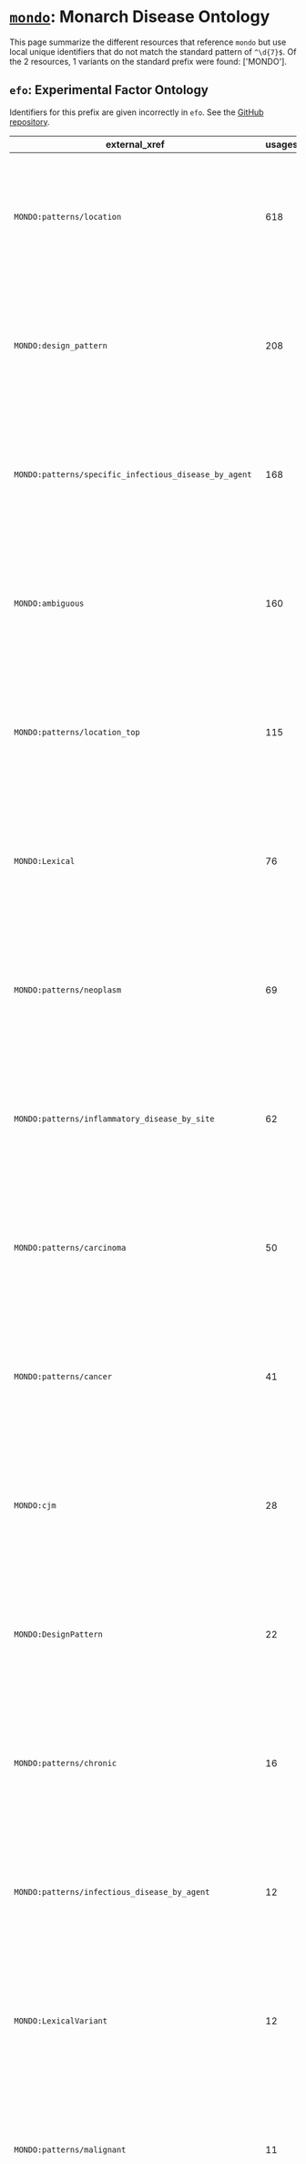 # [`mondo`](https://bioregistry.io/mondo): Monarch Disease Ontology

This page summarize the different resources that reference `mondo`
but use local unique identifiers that do not match the standard pattern of
`^\d{7}$`. Of the 2 resources,
1 variants on the standard prefix were found: ['MONDO'].

## `efo`: Experimental Factor Ontology

Identifiers for this prefix are given incorrectly in `efo`. See the [GitHub repository](https://github.com/EBISPOT/efo/).

| external_xref                                          |   usages_count | usages                                                                                                                                                                                                                                                                                                                                                                                                    |
|--------------------------------------------------------|----------------|-----------------------------------------------------------------------------------------------------------------------------------------------------------------------------------------------------------------------------------------------------------------------------------------------------------------------------------------------------------------------------------------------------------|
| `MONDO:patterns/location`                              |            618 | [http://www.ebi.ac.uk/efo/EFO_0000178](http://www.ebi.ac.uk/efo/EFO_0000178), [http://www.ebi.ac.uk/efo/EFO_0000181](http://www.ebi.ac.uk/efo/EFO_0000181), [http://www.ebi.ac.uk/efo/EFO_0000182](http://www.ebi.ac.uk/efo/EFO_0000182), [http://www.ebi.ac.uk/efo/EFO_0000191](http://www.ebi.ac.uk/efo/EFO_0000191), [http://www.ebi.ac.uk/efo/EFO_0000199](http://www.ebi.ac.uk/efo/EFO_0000199), ... |
| `MONDO:design_pattern`                                 |            208 | [http://www.ebi.ac.uk/efo/EFO_0000191](http://www.ebi.ac.uk/efo/EFO_0000191), [http://www.ebi.ac.uk/efo/EFO_0000319](http://www.ebi.ac.uk/efo/EFO_0000319), [http://www.ebi.ac.uk/efo/EFO_0000330](http://www.ebi.ac.uk/efo/EFO_0000330), [http://www.ebi.ac.uk/efo/EFO_0000405](http://www.ebi.ac.uk/efo/EFO_0000405), [http://www.ebi.ac.uk/efo/EFO_0000405](http://www.ebi.ac.uk/efo/EFO_0000405), ... |
| `MONDO:patterns/specific_infectious_disease_by_agent`  |            168 | [http://www.ebi.ac.uk/efo/EFO_0000650](http://www.ebi.ac.uk/efo/EFO_0000650), [http://www.ebi.ac.uk/efo/EFO_0000694](http://www.ebi.ac.uk/efo/EFO_0000694), [http://www.ebi.ac.uk/efo/EFO_0000763](http://www.ebi.ac.uk/efo/EFO_0000763), [http://www.ebi.ac.uk/efo/EFO_0000764](http://www.ebi.ac.uk/efo/EFO_0000764), [http://www.ebi.ac.uk/efo/EFO_0000769](http://www.ebi.ac.uk/efo/EFO_0000769), ... |
| `MONDO:ambiguous`                                      |            160 | [http://www.ebi.ac.uk/efo/EFO_0000217](http://www.ebi.ac.uk/efo/EFO_0000217), [http://www.ebi.ac.uk/efo/EFO_0000220](http://www.ebi.ac.uk/efo/EFO_0000220), [http://www.ebi.ac.uk/efo/EFO_0000248](http://www.ebi.ac.uk/efo/EFO_0000248), [http://www.ebi.ac.uk/efo/EFO_0000275](http://www.ebi.ac.uk/efo/EFO_0000275), [http://www.ebi.ac.uk/efo/EFO_0000284](http://www.ebi.ac.uk/efo/EFO_0000284), ... |
| `MONDO:patterns/location_top`                          |            115 | [http://www.ebi.ac.uk/efo/EFO_0000319](http://www.ebi.ac.uk/efo/EFO_0000319), [http://www.ebi.ac.uk/efo/EFO_0000405](http://www.ebi.ac.uk/efo/EFO_0000405), [http://www.ebi.ac.uk/efo/EFO_0000512](http://www.ebi.ac.uk/efo/EFO_0000512), [http://www.ebi.ac.uk/efo/EFO_0000524](http://www.ebi.ac.uk/efo/EFO_0000524), [http://www.ebi.ac.uk/efo/EFO_0000540](http://www.ebi.ac.uk/efo/EFO_0000540), ... |
| `MONDO:Lexical`                                        |             76 | [http://www.ebi.ac.uk/efo/EFO_0000095](http://www.ebi.ac.uk/efo/EFO_0000095), [http://www.ebi.ac.uk/efo/EFO_0000174](http://www.ebi.ac.uk/efo/EFO_0000174), [http://www.ebi.ac.uk/efo/EFO_0000181](http://www.ebi.ac.uk/efo/EFO_0000181), [http://www.ebi.ac.uk/efo/EFO_0000198](http://www.ebi.ac.uk/efo/EFO_0000198), [http://www.ebi.ac.uk/efo/EFO_0000222](http://www.ebi.ac.uk/efo/EFO_0000222), ... |
| `MONDO:patterns/neoplasm`                              |             69 | [http://www.ebi.ac.uk/efo/EFO_0000294](http://www.ebi.ac.uk/efo/EFO_0000294), [http://www.ebi.ac.uk/efo/EFO_0002431](http://www.ebi.ac.uk/efo/EFO_0002431), [http://www.ebi.ac.uk/efo/EFO_0002626](http://www.ebi.ac.uk/efo/EFO_0002626), [http://www.ebi.ac.uk/efo/EFO_0003769](http://www.ebi.ac.uk/efo/EFO_0003769), [http://www.ebi.ac.uk/efo/EFO_0003817](http://www.ebi.ac.uk/efo/EFO_0003817), ... |
| `MONDO:patterns/inflammatory_disease_by_site`          |             62 | [http://www.ebi.ac.uk/efo/EFO_0000217](http://www.ebi.ac.uk/efo/EFO_0000217), [http://www.ebi.ac.uk/efo/EFO_0000278](http://www.ebi.ac.uk/efo/EFO_0000278), [http://www.ebi.ac.uk/efo/EFO_0000465](http://www.ebi.ac.uk/efo/EFO_0000465), [http://www.ebi.ac.uk/efo/EFO_0000557](http://www.ebi.ac.uk/efo/EFO_0000557), [http://www.ebi.ac.uk/efo/EFO_0000649](http://www.ebi.ac.uk/efo/EFO_0000649), ... |
| `MONDO:patterns/carcinoma`                             |             50 | [http://www.ebi.ac.uk/efo/EFO_0000178](http://www.ebi.ac.uk/efo/EFO_0000178), [http://www.ebi.ac.uk/efo/EFO_0000182](http://www.ebi.ac.uk/efo/EFO_0000182), [http://www.ebi.ac.uk/efo/EFO_0000216](http://www.ebi.ac.uk/efo/EFO_0000216), [http://www.ebi.ac.uk/efo/EFO_0000305](http://www.ebi.ac.uk/efo/EFO_0000305), [http://www.ebi.ac.uk/efo/EFO_0000501](http://www.ebi.ac.uk/efo/EFO_0000501), ... |
| `MONDO:patterns/cancer`                                |             41 | [http://www.ebi.ac.uk/efo/EFO_0000178](http://www.ebi.ac.uk/efo/EFO_0000178), [http://www.ebi.ac.uk/efo/EFO_0000326](http://www.ebi.ac.uk/efo/EFO_0000326), [http://www.ebi.ac.uk/efo/EFO_0005088](http://www.ebi.ac.uk/efo/EFO_0005088), [http://www.ebi.ac.uk/efo/EFO_0005553](http://www.ebi.ac.uk/efo/EFO_0005553), [http://www.ebi.ac.uk/efo/EFO_0005557](http://www.ebi.ac.uk/efo/EFO_0005557), ... |
| `MONDO:cjm`                                            |             28 | [http://www.ebi.ac.uk/efo/EFO_0000182](http://www.ebi.ac.uk/efo/EFO_0000182), [http://www.ebi.ac.uk/efo/EFO_0000319](http://www.ebi.ac.uk/efo/EFO_0000319), [http://www.ebi.ac.uk/efo/EFO_0000405](http://www.ebi.ac.uk/efo/EFO_0000405), [http://www.ebi.ac.uk/efo/EFO_0000508](http://www.ebi.ac.uk/efo/EFO_0000508), [http://www.ebi.ac.uk/efo/EFO_0000574](http://www.ebi.ac.uk/efo/EFO_0000574), ... |
| `MONDO:DesignPattern`                                  |             22 | [http://www.ebi.ac.uk/efo/EFO_0000216](http://www.ebi.ac.uk/efo/EFO_0000216), [http://www.ebi.ac.uk/efo/EFO_0000294](http://www.ebi.ac.uk/efo/EFO_0000294), [http://www.ebi.ac.uk/efo/EFO_0000305](http://www.ebi.ac.uk/efo/EFO_0000305), [http://www.ebi.ac.uk/efo/EFO_0000326](http://www.ebi.ac.uk/efo/EFO_0000326), [http://www.ebi.ac.uk/efo/EFO_0000673](http://www.ebi.ac.uk/efo/EFO_0000673), ... |
| `MONDO:patterns/chronic`                               |             16 | [http://www.ebi.ac.uk/efo/EFO_0000337](http://www.ebi.ac.uk/efo/EFO_0000337), [http://www.ebi.ac.uk/efo/EFO_0000339](http://www.ebi.ac.uk/efo/EFO_0000339), [http://www.ebi.ac.uk/efo/EFO_0000341](http://www.ebi.ac.uk/efo/EFO_0000341), [http://www.ebi.ac.uk/efo/EFO_0000342](http://www.ebi.ac.uk/efo/EFO_0000342), [http://www.ebi.ac.uk/efo/EFO_0002428](http://www.ebi.ac.uk/efo/EFO_0002428), ... |
| `MONDO:patterns/infectious_disease_by_agent`           |             12 | [http://www.ebi.ac.uk/efo/EFO_0000763](http://www.ebi.ac.uk/efo/EFO_0000763), [http://www.ebi.ac.uk/efo/EFO_0004249](http://www.ebi.ac.uk/efo/EFO_0004249), [http://www.ebi.ac.uk/efo/EFO_0007128](http://www.ebi.ac.uk/efo/EFO_0007128), [http://www.ebi.ac.uk/efo/EFO_0007146](http://www.ebi.ac.uk/efo/EFO_0007146), [http://www.ebi.ac.uk/efo/EFO_0007173](http://www.ebi.ac.uk/efo/EFO_0007173), ... |
| `MONDO:LexicalVariant`                                 |             12 | [http://www.ebi.ac.uk/efo/EFO_0000384](http://www.ebi.ac.uk/efo/EFO_0000384), [http://www.ebi.ac.uk/efo/EFO_0003780](http://www.ebi.ac.uk/efo/EFO_0003780), [http://www.ebi.ac.uk/efo/EFO_0005625](http://www.ebi.ac.uk/efo/EFO_0005625), [http://www.ebi.ac.uk/efo/EFO_0005627](http://www.ebi.ac.uk/efo/EFO_0005627), [http://www.ebi.ac.uk/efo/EFO_0005629](http://www.ebi.ac.uk/efo/EFO_0005629), ... |
| `MONDO:patterns/malignant`                             |             11 | [http://www.ebi.ac.uk/efo/EFO_0000311](http://www.ebi.ac.uk/efo/EFO_0000311), [http://www.ebi.ac.uk/efo/EFO_0005567](http://www.ebi.ac.uk/efo/EFO_0005567), [http://www.ebi.ac.uk/efo/EFO_0008545](http://www.ebi.ac.uk/efo/EFO_0008545), [http://www.ebi.ac.uk/efo/EFO_1000124](http://www.ebi.ac.uk/efo/EFO_1000124), [http://www.ebi.ac.uk/efo/EFO_1000348](http://www.ebi.ac.uk/efo/EFO_1000348), ... |
| `MONDO:patterns/sarcoma`                               |             10 | [http://www.ebi.ac.uk/efo/EFO_0000569](http://www.ebi.ac.uk/efo/EFO_0000569), [http://www.ebi.ac.uk/efo/EFO_0000637](http://www.ebi.ac.uk/efo/EFO_0000637), [http://www.ebi.ac.uk/efo/EFO_0002914](http://www.ebi.ac.uk/efo/EFO_0002914), [http://www.ebi.ac.uk/efo/EFO_0002920](http://www.ebi.ac.uk/efo/EFO_0002920), [http://www.ebi.ac.uk/efo/EFO_0003968](http://www.ebi.ac.uk/efo/EFO_0003968), ... |
| `MONDO:patterns/basis_in_disruption_of_process`        |              9 | [http://www.ebi.ac.uk/efo/EFO_0000589](http://www.ebi.ac.uk/efo/EFO_0000589), [http://www.ebi.ac.uk/efo/EFO_0000677](http://www.ebi.ac.uk/efo/EFO_0000677), [http://www.ebi.ac.uk/efo/EFO_0005269](http://www.ebi.ac.uk/efo/EFO_0005269), [http://www.ebi.ac.uk/efo/EFO_0005269](http://www.ebi.ac.uk/efo/EFO_0005269), [http://www.ebi.ac.uk/efo/EFO_0008499](http://www.ebi.ac.uk/efo/EFO_0008499), ... |
| `MONDO:patterns/disease_series_by_gene`                |              9 | [http://www.ebi.ac.uk/efo/EFO_0009301](http://www.ebi.ac.uk/efo/EFO_0009301), [http://www.ebi.ac.uk/efo/EFO_0009301](http://www.ebi.ac.uk/efo/EFO_0009301), [http://www.ebi.ac.uk/efo/EFO_1001333](http://www.ebi.ac.uk/efo/EFO_1001333), [http://www.ebi.ac.uk/efo/EFO_1001501](http://www.ebi.ac.uk/efo/EFO_1001501), [http://www.ebi.ac.uk/efo/EFO_1001977](http://www.ebi.ac.uk/efo/EFO_1001977), ... |
| `MONDO:patterns/hereditary`                            |              8 | [http://www.ebi.ac.uk/efo/EFO_0000508](http://www.ebi.ac.uk/efo/EFO_0000508), [http://www.ebi.ac.uk/efo/EFO_0001356](http://www.ebi.ac.uk/efo/EFO_0001356), [http://www.ebi.ac.uk/efo/EFO_0002945](http://www.ebi.ac.uk/efo/EFO_0002945), [http://www.ebi.ac.uk/efo/EFO_0002945](http://www.ebi.ac.uk/efo/EFO_0002945), [http://www.ebi.ac.uk/efo/EFO_0004128](http://www.ebi.ac.uk/efo/EFO_0004128), ... |
| `MONDO:patterns/neuroendocrine_neoplasm_grade1`        |              8 | [http://www.ebi.ac.uk/efo/EFO_1000092](http://www.ebi.ac.uk/efo/EFO_1000092), [http://www.ebi.ac.uk/efo/EFO_1000094](http://www.ebi.ac.uk/efo/EFO_1000094), [http://www.ebi.ac.uk/efo/EFO_1000154](http://www.ebi.ac.uk/efo/EFO_1000154), [http://www.ebi.ac.uk/efo/EFO_1000188](http://www.ebi.ac.uk/efo/EFO_1000188), [http://www.ebi.ac.uk/efo/EFO_1000195](http://www.ebi.ac.uk/efo/EFO_1000195), ... |
| `MONDO:patterns/acute`                                 |              7 | [http://www.ebi.ac.uk/efo/EFO_0000220](http://www.ebi.ac.uk/efo/EFO_0000220), [http://www.ebi.ac.uk/efo/EFO_0000221](http://www.ebi.ac.uk/efo/EFO_0000221), [http://www.ebi.ac.uk/efo/EFO_0000222](http://www.ebi.ac.uk/efo/EFO_0000222), [http://www.ebi.ac.uk/efo/EFO_0002497](http://www.ebi.ac.uk/efo/EFO_0002497), [http://www.ebi.ac.uk/efo/EFO_0008583](http://www.ebi.ac.uk/efo/EFO_0008583), ... |
| `MONDO:patterns/allergic_form_of_disease`              |              6 | [http://www.ebi.ac.uk/efo/EFO_0000274](http://www.ebi.ac.uk/efo/EFO_0000274), [http://www.ebi.ac.uk/efo/EFO_0005854](http://www.ebi.ac.uk/efo/EFO_0005854), [http://www.ebi.ac.uk/efo/EFO_0007141](http://www.ebi.ac.uk/efo/EFO_0007141), [http://www.ebi.ac.uk/efo/EFO_1000668](http://www.ebi.ac.uk/efo/EFO_1000668), [http://www.ebi.ac.uk/efo/EFO_1000669](http://www.ebi.ac.uk/efo/EFO_1000669), ... |
| `MONDO:patterns/benign`                                |              5 | [http://www.ebi.ac.uk/efo/EFO_0002422](http://www.ebi.ac.uk/efo/EFO_0002422), [http://www.ebi.ac.uk/efo/EFO_1000028](http://www.ebi.ac.uk/efo/EFO_1000028), [http://www.ebi.ac.uk/efo/EFO_1000106](http://www.ebi.ac.uk/efo/EFO_1000106), [http://www.ebi.ac.uk/efo/EFO_1000108](http://www.ebi.ac.uk/efo/EFO_1000108), [http://www.ebi.ac.uk/efo/EFO_1000485](http://www.ebi.ac.uk/efo/EFO_1000485)      |
| `MONDO:patterns/environmental_stimulus`                |              4 | [http://www.ebi.ac.uk/efo/EFO_0004712](http://www.ebi.ac.uk/efo/EFO_0004712), [http://www.ebi.ac.uk/efo/EFO_0007153](http://www.ebi.ac.uk/efo/EFO_0007153), [http://www.ebi.ac.uk/efo/EFO_1000814](http://www.ebi.ac.uk/efo/EFO_1000814), [http://www.ebi.ac.uk/efo/EFO_1000851](http://www.ebi.ac.uk/efo/EFO_1000851)                                                                                    |
| `MONDO:patterns/congenital`                            |              4 | [http://www.ebi.ac.uk/efo/EFO_0007217](http://www.ebi.ac.uk/efo/EFO_0007217), [http://www.ebi.ac.uk/efo/EFO_0007218](http://www.ebi.ac.uk/efo/EFO_0007218), [http://www.ebi.ac.uk/efo/EFO_0007219](http://www.ebi.ac.uk/efo/EFO_0007219), [http://www.ebi.ac.uk/efo/EFO_0007220](http://www.ebi.ac.uk/efo/EFO_0007220)                                                                                    |
| `MONDO:patterns/inborn_metabolic`                      |              3 | [http://www.ebi.ac.uk/efo/EFO_0005596](http://www.ebi.ac.uk/efo/EFO_0005596), [http://www.ebi.ac.uk/efo/EFO_0005596](http://www.ebi.ac.uk/efo/EFO_0005596), [http://www.ebi.ac.uk/efo/EFO_0007287](http://www.ebi.ac.uk/efo/EFO_0007287)                                                                                                                                                                  |
| `MONDO:patterns/acquired`                              |              3 | [http://www.ebi.ac.uk/efo/EFO_1000639](http://www.ebi.ac.uk/efo/EFO_1000639), [http://www.ebi.ac.uk/efo/EFO_1000663](http://www.ebi.ac.uk/efo/EFO_1000663), [http://www.ebi.ac.uk/efo/EFO_1000691](http://www.ebi.ac.uk/efo/EFO_1000691)                                                                                                                                                                  |
| `MONDO:patterns/autosomal_recessive`                   |              2 | [http://www.ebi.ac.uk/efo/EFO_1000017](http://www.ebi.ac.uk/efo/EFO_1000017), [http://www.ebi.ac.uk/efo/EFO_1000017](http://www.ebi.ac.uk/efo/EFO_1000017)                                                                                                                                                                                                                                                |
| `MONDO:patterns/childhood`                             |              2 | [http://www.ebi.ac.uk/efo/EFO_0000330](http://www.ebi.ac.uk/efo/EFO_0000330), [http://www.ebi.ac.uk/efo/EFO_0004594](http://www.ebi.ac.uk/efo/EFO_0004594)                                                                                                                                                                                                                                                |
| `MONDO:patterns/carcinoma_in_situ`                     |              2 | [http://www.ebi.ac.uk/efo/EFO_0000432](http://www.ebi.ac.uk/efo/EFO_0000432), [http://www.ebi.ac.uk/efo/EFO_1000283](http://www.ebi.ac.uk/efo/EFO_1000283)                                                                                                                                                                                                                                                |
| `MONDO:patterns/neuroendocrine_neoplasm`               |              2 | [http://www.ebi.ac.uk/efo/EFO_0005220](http://www.ebi.ac.uk/efo/EFO_0005220), [http://www.ebi.ac.uk/efo/EFO_1001928](http://www.ebi.ac.uk/efo/EFO_1001928)                                                                                                                                                                                                                                                |
| `MONDO:patterns/adult`                                 |              2 | [http://www.ebi.ac.uk/efo/EFO_1001933](http://www.ebi.ac.uk/efo/EFO_1001933), [http://www.ebi.ac.uk/efo/EFO_1001935](http://www.ebi.ac.uk/efo/EFO_1001935)                                                                                                                                                                                                                                                |
| `MONDO:patterns/specific_inflammatory_disease_by_site` |              1 | [http://www.ebi.ac.uk/efo/EFO_0005751](http://www.ebi.ac.uk/efo/EFO_0005751)                                                                                                                                                                                                                                                                                                                              |
| `MONDO:design_patterns`                                |              1 | [http://www.ebi.ac.uk/efo/EFO_0000182](http://www.ebi.ac.uk/efo/EFO_0000182)                                                                                                                                                                                                                                                                                                                              |
| `MONDO:patterns/allergy`                               |              1 | [http://www.ebi.ac.uk/efo/EFO_0009482](http://www.ebi.ac.uk/efo/EFO_0009482)                                                                                                                                                                                                                                                                                                                              |
| `MONDO:patterns/autosomal_dominant`                    |              1 | [http://www.ebi.ac.uk/efo/EFO_1001496](http://www.ebi.ac.uk/efo/EFO_1001496)                                                                                                                                                                                                                                                                                                                              |

## `mondo`: Monarch Disease Ontology

Identifiers for this prefix are given incorrectly in `mondo`. See the [GitHub repository](https://github.com/monarch-initiative/mondo).

| external_xref                                                  |   usages_count | usages                                                                                                                                                                                                                                                                                                                                                                                                                                                                                    |
|----------------------------------------------------------------|----------------|-------------------------------------------------------------------------------------------------------------------------------------------------------------------------------------------------------------------------------------------------------------------------------------------------------------------------------------------------------------------------------------------------------------------------------------------------------------------------------------------|
| `MONDO:Lexical`                                                |           4571 | [http://purl.obolibrary.org/obo/MONDO_0000170](http://purl.obolibrary.org/obo/MONDO_0000170), [http://purl.obolibrary.org/obo/MONDO_0000200](http://purl.obolibrary.org/obo/MONDO_0000200), [http://purl.obolibrary.org/obo/MONDO_0000208](http://purl.obolibrary.org/obo/MONDO_0000208), [http://purl.obolibrary.org/obo/MONDO_0000902](http://purl.obolibrary.org/obo/MONDO_0000902), [http://purl.obolibrary.org/obo/MONDO_0000908](http://purl.obolibrary.org/obo/MONDO_0000908), ... |
| `MONDO:patterns/disease_series_by_gene`                        |           3940 | [http://purl.obolibrary.org/obo/MONDO_0000764](http://purl.obolibrary.org/obo/MONDO_0000764), [http://purl.obolibrary.org/obo/MONDO_0000908](http://purl.obolibrary.org/obo/MONDO_0000908), [http://purl.obolibrary.org/obo/MONDO_0000908](http://purl.obolibrary.org/obo/MONDO_0000908), [http://purl.obolibrary.org/obo/MONDO_0000911](http://purl.obolibrary.org/obo/MONDO_0000911), [http://purl.obolibrary.org/obo/MONDO_0000911](http://purl.obolibrary.org/obo/MONDO_0000911), ... |
| `MONDO:design_pattern`                                         |           2885 | [http://purl.obolibrary.org/obo/MONDO_0000212](http://purl.obolibrary.org/obo/MONDO_0000212), [http://purl.obolibrary.org/obo/MONDO_0000212](http://purl.obolibrary.org/obo/MONDO_0000212), [http://purl.obolibrary.org/obo/MONDO_0000257](http://purl.obolibrary.org/obo/MONDO_0000257), [http://purl.obolibrary.org/obo/MONDO_0000270](http://purl.obolibrary.org/obo/MONDO_0000270), [http://purl.obolibrary.org/obo/MONDO_0000414](http://purl.obolibrary.org/obo/MONDO_0000414), ... |
| `MONDO:patterns/location`                                      |           2839 | [http://purl.obolibrary.org/obo/MONDO_0000236](http://purl.obolibrary.org/obo/MONDO_0000236), [http://purl.obolibrary.org/obo/MONDO_0000236](http://purl.obolibrary.org/obo/MONDO_0000236), [http://purl.obolibrary.org/obo/MONDO_0000242](http://purl.obolibrary.org/obo/MONDO_0000242), [http://purl.obolibrary.org/obo/MONDO_0000242](http://purl.obolibrary.org/obo/MONDO_0000242), [http://purl.obolibrary.org/obo/MONDO_0000253](http://purl.obolibrary.org/obo/MONDO_0000253), ... |
| `MONDO:ambiguous`                                              |            447 | [http://purl.obolibrary.org/obo/MONDO_0000063](http://purl.obolibrary.org/obo/MONDO_0000063), [http://purl.obolibrary.org/obo/MONDO_0000094](http://purl.obolibrary.org/obo/MONDO_0000094), [http://purl.obolibrary.org/obo/MONDO_0000106](http://purl.obolibrary.org/obo/MONDO_0000106), [http://purl.obolibrary.org/obo/MONDO_0000129](http://purl.obolibrary.org/obo/MONDO_0000129), [http://purl.obolibrary.org/obo/MONDO_0000138](http://purl.obolibrary.org/obo/MONDO_0000138), ... |
| `MONDO:patterns/specific_infectious_disease_by_agent`          |            347 | [http://purl.obolibrary.org/obo/MONDO_0000276](http://purl.obolibrary.org/obo/MONDO_0000276), [http://purl.obolibrary.org/obo/MONDO_0000292](http://purl.obolibrary.org/obo/MONDO_0000292), [http://purl.obolibrary.org/obo/MONDO_0000294](http://purl.obolibrary.org/obo/MONDO_0000294), [http://purl.obolibrary.org/obo/MONDO_0000294](http://purl.obolibrary.org/obo/MONDO_0000294), [http://purl.obolibrary.org/obo/MONDO_0000295](http://purl.obolibrary.org/obo/MONDO_0000295), ... |
| `MONDO:patterns/location_top`                                  |            243 | [http://purl.obolibrary.org/obo/MONDO_0000270](http://purl.obolibrary.org/obo/MONDO_0000270), [http://purl.obolibrary.org/obo/MONDO_0000462](http://purl.obolibrary.org/obo/MONDO_0000462), [http://purl.obolibrary.org/obo/MONDO_0000462](http://purl.obolibrary.org/obo/MONDO_0000462), [http://purl.obolibrary.org/obo/MONDO_0000469](http://purl.obolibrary.org/obo/MONDO_0000469), [http://purl.obolibrary.org/obo/MONDO_0000470](http://purl.obolibrary.org/obo/MONDO_0000470), ... |
| `MONDO:patterns/cancer`                                        |            243 | [http://purl.obolibrary.org/obo/MONDO_0000376](http://purl.obolibrary.org/obo/MONDO_0000376), [http://purl.obolibrary.org/obo/MONDO_0000377](http://purl.obolibrary.org/obo/MONDO_0000377), [http://purl.obolibrary.org/obo/MONDO_0000380](http://purl.obolibrary.org/obo/MONDO_0000380), [http://purl.obolibrary.org/obo/MONDO_0000405](http://purl.obolibrary.org/obo/MONDO_0000405), [http://purl.obolibrary.org/obo/MONDO_0000612](http://purl.obolibrary.org/obo/MONDO_0000612), ... |
| `MONDO:patterns/neoplasm`                                      |            234 | [http://purl.obolibrary.org/obo/MONDO_0000921](http://purl.obolibrary.org/obo/MONDO_0000921), [http://purl.obolibrary.org/obo/MONDO_0000933](http://purl.obolibrary.org/obo/MONDO_0000933), [http://purl.obolibrary.org/obo/MONDO_0001236](http://purl.obolibrary.org/obo/MONDO_0001236), [http://purl.obolibrary.org/obo/MONDO_0001406](http://purl.obolibrary.org/obo/MONDO_0001406), [http://purl.obolibrary.org/obo/MONDO_0001420](http://purl.obolibrary.org/obo/MONDO_0001420), ... |
| `MONDO:cjm`                                                    |            222 | [http://purl.obolibrary.org/obo/MONDO_0000050](http://purl.obolibrary.org/obo/MONDO_0000050), [http://purl.obolibrary.org/obo/MONDO_0000107](http://purl.obolibrary.org/obo/MONDO_0000107), [http://purl.obolibrary.org/obo/MONDO_0000127](http://purl.obolibrary.org/obo/MONDO_0000127), [http://purl.obolibrary.org/obo/MONDO_0000129](http://purl.obolibrary.org/obo/MONDO_0000129), [http://purl.obolibrary.org/obo/MONDO_0000136](http://purl.obolibrary.org/obo/MONDO_0000136), ... |
| `MONDO:patterns/hereditary`                                    |            220 | [http://purl.obolibrary.org/obo/MONDO_0000044](http://purl.obolibrary.org/obo/MONDO_0000044), [http://purl.obolibrary.org/obo/MONDO_0000700](http://purl.obolibrary.org/obo/MONDO_0000700), [http://purl.obolibrary.org/obo/MONDO_0000995](http://purl.obolibrary.org/obo/MONDO_0000995), [http://purl.obolibrary.org/obo/MONDO_0001115](http://purl.obolibrary.org/obo/MONDO_0001115), [http://purl.obolibrary.org/obo/MONDO_0001336](http://purl.obolibrary.org/obo/MONDO_0001336), ... |
| `MONDO:patterns/rare`                                          |            154 | [http://purl.obolibrary.org/obo/MONDO_0015076](http://purl.obolibrary.org/obo/MONDO_0015076), [http://purl.obolibrary.org/obo/MONDO_0015076](http://purl.obolibrary.org/obo/MONDO_0015076), [http://purl.obolibrary.org/obo/MONDO_0015108](http://purl.obolibrary.org/obo/MONDO_0015108), [http://purl.obolibrary.org/obo/MONDO_0015112](http://purl.obolibrary.org/obo/MONDO_0015112), [http://purl.obolibrary.org/obo/MONDO_0015112](http://purl.obolibrary.org/obo/MONDO_0015112), ... |
| `MONDO:patterns/inflammatory_disease_by_site`                  |            130 | [http://purl.obolibrary.org/obo/MONDO_0000261](http://purl.obolibrary.org/obo/MONDO_0000261), [http://purl.obolibrary.org/obo/MONDO_0000261](http://purl.obolibrary.org/obo/MONDO_0000261), [http://purl.obolibrary.org/obo/MONDO_0000409](http://purl.obolibrary.org/obo/MONDO_0000409), [http://purl.obolibrary.org/obo/MONDO_0000497](http://purl.obolibrary.org/obo/MONDO_0000497), [http://purl.obolibrary.org/obo/MONDO_0000739](http://purl.obolibrary.org/obo/MONDO_0000739), ... |
| `MONDO:patterns/carcinoma`                                     |            114 | [http://purl.obolibrary.org/obo/MONDO_0000380](http://purl.obolibrary.org/obo/MONDO_0000380), [http://purl.obolibrary.org/obo/MONDO_0000521](http://purl.obolibrary.org/obo/MONDO_0000521), [http://purl.obolibrary.org/obo/MONDO_0000552](http://purl.obolibrary.org/obo/MONDO_0000552), [http://purl.obolibrary.org/obo/MONDO_0001502](http://purl.obolibrary.org/obo/MONDO_0001502), [http://purl.obolibrary.org/obo/MONDO_0001602](http://purl.obolibrary.org/obo/MONDO_0001602), ... |
| `MONDO:patterns/chronic`                                       |             99 | [http://purl.obolibrary.org/obo/MONDO_0000492](http://purl.obolibrary.org/obo/MONDO_0000492), [http://purl.obolibrary.org/obo/MONDO_0000492](http://purl.obolibrary.org/obo/MONDO_0000492), [http://purl.obolibrary.org/obo/MONDO_0001007](http://purl.obolibrary.org/obo/MONDO_0001007), [http://purl.obolibrary.org/obo/MONDO_0001007](http://purl.obolibrary.org/obo/MONDO_0001007), [http://purl.obolibrary.org/obo/MONDO_0001014](http://purl.obolibrary.org/obo/MONDO_0001014), ... |
| `MONDO:patterns/acquired`                                      |             91 | [http://purl.obolibrary.org/obo/MONDO_0001198](http://purl.obolibrary.org/obo/MONDO_0001198), [http://purl.obolibrary.org/obo/MONDO_0001198](http://purl.obolibrary.org/obo/MONDO_0001198), [http://purl.obolibrary.org/obo/MONDO_0001296](http://purl.obolibrary.org/obo/MONDO_0001296), [http://purl.obolibrary.org/obo/MONDO_0001296](http://purl.obolibrary.org/obo/MONDO_0001296), [http://purl.obolibrary.org/obo/MONDO_0001828](http://purl.obolibrary.org/obo/MONDO_0001828), ... |
| `MONDO:patterns/autosomal_dominant`                            |             89 | [http://purl.obolibrary.org/obo/MONDO_0000426](http://purl.obolibrary.org/obo/MONDO_0000426), [http://purl.obolibrary.org/obo/MONDO_0000426](http://purl.obolibrary.org/obo/MONDO_0000426), [http://purl.obolibrary.org/obo/MONDO_0004691](http://purl.obolibrary.org/obo/MONDO_0004691), [http://purl.obolibrary.org/obo/MONDO_0004691](http://purl.obolibrary.org/obo/MONDO_0004691), [http://purl.obolibrary.org/obo/MONDO_0007086](http://purl.obolibrary.org/obo/MONDO_0007086), ... |
| `MONDO:patterns/inborn_metabolic`                              |             88 | [http://purl.obolibrary.org/obo/MONDO_0000155](http://purl.obolibrary.org/obo/MONDO_0000155), [http://purl.obolibrary.org/obo/MONDO_0000155](http://purl.obolibrary.org/obo/MONDO_0000155), [http://purl.obolibrary.org/obo/MONDO_0000351](http://purl.obolibrary.org/obo/MONDO_0000351), [http://purl.obolibrary.org/obo/MONDO_0000351](http://purl.obolibrary.org/obo/MONDO_0000351), [http://purl.obolibrary.org/obo/MONDO_0000421](http://purl.obolibrary.org/obo/MONDO_0000421), ... |
| `MONDO:LexicalVariant`                                         |             83 | [http://purl.obolibrary.org/obo/MONDO_0000710](http://purl.obolibrary.org/obo/MONDO_0000710), [http://purl.obolibrary.org/obo/MONDO_0000906](http://purl.obolibrary.org/obo/MONDO_0000906), [http://purl.obolibrary.org/obo/MONDO_0001049](http://purl.obolibrary.org/obo/MONDO_0001049), [http://purl.obolibrary.org/obo/MONDO_0001224](http://purl.obolibrary.org/obo/MONDO_0001224), [http://purl.obolibrary.org/obo/MONDO_0001252](http://purl.obolibrary.org/obo/MONDO_0001252), ... |
| `MONDO:patterns/basis_in_disruption_of_process`                |             81 | [http://purl.obolibrary.org/obo/MONDO_0002145](http://purl.obolibrary.org/obo/MONDO_0002145), [http://purl.obolibrary.org/obo/MONDO_0002459](http://purl.obolibrary.org/obo/MONDO_0002459), [http://purl.obolibrary.org/obo/MONDO_0002459](http://purl.obolibrary.org/obo/MONDO_0002459), [http://purl.obolibrary.org/obo/MONDO_0003832](http://purl.obolibrary.org/obo/MONDO_0003832), [http://purl.obolibrary.org/obo/MONDO_0004738](http://purl.obolibrary.org/obo/MONDO_0004738), ... |
| `MONDO:patterns/acute`                                         |             80 | [http://purl.obolibrary.org/obo/MONDO_0000222](http://purl.obolibrary.org/obo/MONDO_0000222), [http://purl.obolibrary.org/obo/MONDO_0000222](http://purl.obolibrary.org/obo/MONDO_0000222), [http://purl.obolibrary.org/obo/MONDO_0000257](http://purl.obolibrary.org/obo/MONDO_0000257), [http://purl.obolibrary.org/obo/MONDO_0000257](http://purl.obolibrary.org/obo/MONDO_0000257), [http://purl.obolibrary.org/obo/MONDO_0000990](http://purl.obolibrary.org/obo/MONDO_0000990), ... |
| `MONDO:patterns/autosomal_recessive`                           |             80 | [http://purl.obolibrary.org/obo/MONDO_0000212](http://purl.obolibrary.org/obo/MONDO_0000212), [http://purl.obolibrary.org/obo/MONDO_0002014](http://purl.obolibrary.org/obo/MONDO_0002014), [http://purl.obolibrary.org/obo/MONDO_0006025](http://purl.obolibrary.org/obo/MONDO_0006025), [http://purl.obolibrary.org/obo/MONDO_0006025](http://purl.obolibrary.org/obo/MONDO_0006025), [http://purl.obolibrary.org/obo/MONDO_0008406](http://purl.obolibrary.org/obo/MONDO_0008406), ... |
| `MONDO:patterns/childhood`                                     |             71 | [http://purl.obolibrary.org/obo/MONDO_0000414](http://purl.obolibrary.org/obo/MONDO_0000414), [http://purl.obolibrary.org/obo/MONDO_0002505](http://purl.obolibrary.org/obo/MONDO_0002505), [http://purl.obolibrary.org/obo/MONDO_0002540](http://purl.obolibrary.org/obo/MONDO_0002540), [http://purl.obolibrary.org/obo/MONDO_0002623](http://purl.obolibrary.org/obo/MONDO_0002623), [http://purl.obolibrary.org/obo/MONDO_0002685](http://purl.obolibrary.org/obo/MONDO_0002685), ... |
| `MONDO:patterns/isolated`                                      |             69 | [http://purl.obolibrary.org/obo/MONDO_0000062](http://purl.obolibrary.org/obo/MONDO_0000062), [http://purl.obolibrary.org/obo/MONDO_0000062](http://purl.obolibrary.org/obo/MONDO_0000062), [http://purl.obolibrary.org/obo/MONDO_0000509](http://purl.obolibrary.org/obo/MONDO_0000509), [http://purl.obolibrary.org/obo/MONDO_0000509](http://purl.obolibrary.org/obo/MONDO_0000509), [http://purl.obolibrary.org/obo/MONDO_0000722](http://purl.obolibrary.org/obo/MONDO_0000722), ... |
| `MONDO:patterns/infectious_disease_by_agent`                   |             64 | [http://purl.obolibrary.org/obo/MONDO_0000276](http://purl.obolibrary.org/obo/MONDO_0000276), [http://purl.obolibrary.org/obo/MONDO_0000290](http://purl.obolibrary.org/obo/MONDO_0000290), [http://purl.obolibrary.org/obo/MONDO_0000290](http://purl.obolibrary.org/obo/MONDO_0000290), [http://purl.obolibrary.org/obo/MONDO_0000292](http://purl.obolibrary.org/obo/MONDO_0000292), [http://purl.obolibrary.org/obo/MONDO_0000298](http://purl.obolibrary.org/obo/MONDO_0000298), ... |
| `MONDO:patterns/syndromic`                                     |             64 | [http://purl.obolibrary.org/obo/MONDO_0000508](http://purl.obolibrary.org/obo/MONDO_0000508), [http://purl.obolibrary.org/obo/MONDO_0000508](http://purl.obolibrary.org/obo/MONDO_0000508), [http://purl.obolibrary.org/obo/MONDO_0002254](http://purl.obolibrary.org/obo/MONDO_0002254), [http://purl.obolibrary.org/obo/MONDO_0009105](http://purl.obolibrary.org/obo/MONDO_0009105), [http://purl.obolibrary.org/obo/MONDO_0015150](http://purl.obolibrary.org/obo/MONDO_0015150), ... |
| `MONDO:patterns/allergy`                                       |             62 | [http://purl.obolibrary.org/obo/MONDO_0000606](http://purl.obolibrary.org/obo/MONDO_0000606), [http://purl.obolibrary.org/obo/MONDO_0000606](http://purl.obolibrary.org/obo/MONDO_0000606), [http://purl.obolibrary.org/obo/MONDO_0000772](http://purl.obolibrary.org/obo/MONDO_0000772), [http://purl.obolibrary.org/obo/MONDO_0000772](http://purl.obolibrary.org/obo/MONDO_0000772), [http://purl.obolibrary.org/obo/MONDO_0000773](http://purl.obolibrary.org/obo/MONDO_0000773), ... |
| `MONDO:patterns/genetic`                                       |             62 | [http://purl.obolibrary.org/obo/MONDO_0007781](http://purl.obolibrary.org/obo/MONDO_0007781), [http://purl.obolibrary.org/obo/MONDO_0007781](http://purl.obolibrary.org/obo/MONDO_0007781), [http://purl.obolibrary.org/obo/MONDO_0009970](http://purl.obolibrary.org/obo/MONDO_0009970), [http://purl.obolibrary.org/obo/MONDO_0009970](http://purl.obolibrary.org/obo/MONDO_0009970), [http://purl.obolibrary.org/obo/MONDO_0013099](http://purl.obolibrary.org/obo/MONDO_0013099), ... |
| `MONDO:patterns/adult`                                         |             57 | [http://purl.obolibrary.org/obo/MONDO_0000814](http://purl.obolibrary.org/obo/MONDO_0000814), [http://purl.obolibrary.org/obo/MONDO_0000875](http://purl.obolibrary.org/obo/MONDO_0000875), [http://purl.obolibrary.org/obo/MONDO_0001907](http://purl.obolibrary.org/obo/MONDO_0001907), [http://purl.obolibrary.org/obo/MONDO_0002543](http://purl.obolibrary.org/obo/MONDO_0002543), [http://purl.obolibrary.org/obo/MONDO_0002676](http://purl.obolibrary.org/obo/MONDO_0002676), ... |
| `MONDO:patterns/malignant`                                     |             56 | [http://purl.obolibrary.org/obo/MONDO_0000377](http://purl.obolibrary.org/obo/MONDO_0000377), [http://purl.obolibrary.org/obo/MONDO_0000378](http://purl.obolibrary.org/obo/MONDO_0000378), [http://purl.obolibrary.org/obo/MONDO_0000379](http://purl.obolibrary.org/obo/MONDO_0000379), [http://purl.obolibrary.org/obo/MONDO_0000379](http://purl.obolibrary.org/obo/MONDO_0000379), [http://purl.obolibrary.org/obo/MONDO_0000407](http://purl.obolibrary.org/obo/MONDO_0000407), ... |
| `MONDO:patterns/carcinoma_in_situ`                             |             53 | [http://purl.obolibrary.org/obo/MONDO_0000371](http://purl.obolibrary.org/obo/MONDO_0000371), [http://purl.obolibrary.org/obo/MONDO_0000372](http://purl.obolibrary.org/obo/MONDO_0000372), [http://purl.obolibrary.org/obo/MONDO_0000373](http://purl.obolibrary.org/obo/MONDO_0000373), [http://purl.obolibrary.org/obo/MONDO_0000373](http://purl.obolibrary.org/obo/MONDO_0000373), [http://purl.obolibrary.org/obo/MONDO_0000374](http://purl.obolibrary.org/obo/MONDO_0000374), ... |
| `MONDO:patterns/x_linked`                                      |             52 | [http://purl.obolibrary.org/obo/MONDO_0000425](http://purl.obolibrary.org/obo/MONDO_0000425), [http://purl.obolibrary.org/obo/MONDO_0000425](http://purl.obolibrary.org/obo/MONDO_0000425), [http://purl.obolibrary.org/obo/MONDO_0010222](http://purl.obolibrary.org/obo/MONDO_0010222), [http://purl.obolibrary.org/obo/MONDO_0010222](http://purl.obolibrary.org/obo/MONDO_0010222), [http://purl.obolibrary.org/obo/MONDO_0010248](http://purl.obolibrary.org/obo/MONDO_0010248), ... |
| `MONDO:patterns/sarcoma`                                       |             49 | [http://purl.obolibrary.org/obo/MONDO_0001204](http://purl.obolibrary.org/obo/MONDO_0001204), [http://purl.obolibrary.org/obo/MONDO_0001374](http://purl.obolibrary.org/obo/MONDO_0001374), [http://purl.obolibrary.org/obo/MONDO_0001387](http://purl.obolibrary.org/obo/MONDO_0001387), [http://purl.obolibrary.org/obo/MONDO_0001418](http://purl.obolibrary.org/obo/MONDO_0001418), [http://purl.obolibrary.org/obo/MONDO_0001501](http://purl.obolibrary.org/obo/MONDO_0001501), ... |
| `MONDO:patterns/benign`                                        |             34 | [http://purl.obolibrary.org/obo/MONDO_0000638](http://purl.obolibrary.org/obo/MONDO_0000638), [http://purl.obolibrary.org/obo/MONDO_0000638](http://purl.obolibrary.org/obo/MONDO_0000638), [http://purl.obolibrary.org/obo/MONDO_0000654](http://purl.obolibrary.org/obo/MONDO_0000654), [http://purl.obolibrary.org/obo/MONDO_0002065](http://purl.obolibrary.org/obo/MONDO_0002065), [http://purl.obolibrary.org/obo/MONDO_0002373](http://purl.obolibrary.org/obo/MONDO_0002373), ... |
| `MONDO:patterns/chromosome_type`                               |             24 | [http://purl.obolibrary.org/obo/MONDO_0020583](http://purl.obolibrary.org/obo/MONDO_0020583), [http://purl.obolibrary.org/obo/MONDO_0700008](http://purl.obolibrary.org/obo/MONDO_0700008), [http://purl.obolibrary.org/obo/MONDO_0700009](http://purl.obolibrary.org/obo/MONDO_0700009), [http://purl.obolibrary.org/obo/MONDO_0700010](http://purl.obolibrary.org/obo/MONDO_0700010), [http://purl.obolibrary.org/obo/MONDO_0700011](http://purl.obolibrary.org/obo/MONDO_0700011), ... |
| `MONDO:patterns/neuroendocrine_neoplasm`                       |             20 | [http://purl.obolibrary.org/obo/MONDO_0002477](http://purl.obolibrary.org/obo/MONDO_0002477), [http://purl.obolibrary.org/obo/MONDO_0002481](http://purl.obolibrary.org/obo/MONDO_0002481), [http://purl.obolibrary.org/obo/MONDO_0002485](http://purl.obolibrary.org/obo/MONDO_0002485), [http://purl.obolibrary.org/obo/MONDO_0002882](http://purl.obolibrary.org/obo/MONDO_0002882), [http://purl.obolibrary.org/obo/MONDO_0002883](http://purl.obolibrary.org/obo/MONDO_0002883), ... |
| `MONDO:patterns/allergic_form_of_disease`                      |             14 | [http://purl.obolibrary.org/obo/MONDO_0000771](http://purl.obolibrary.org/obo/MONDO_0000771), [http://purl.obolibrary.org/obo/MONDO_0000771](http://purl.obolibrary.org/obo/MONDO_0000771), [http://purl.obolibrary.org/obo/MONDO_0004553](http://purl.obolibrary.org/obo/MONDO_0004553), [http://purl.obolibrary.org/obo/MONDO_0004784](http://purl.obolibrary.org/obo/MONDO_0004784), [http://purl.obolibrary.org/obo/MONDO_0004784](http://purl.obolibrary.org/obo/MONDO_0004784), ... |
| `MONDO:patterns/congenital`                                    |             14 | [http://purl.obolibrary.org/obo/MONDO_0000577](http://purl.obolibrary.org/obo/MONDO_0000577), [http://purl.obolibrary.org/obo/MONDO_0001902](http://purl.obolibrary.org/obo/MONDO_0001902), [http://purl.obolibrary.org/obo/MONDO_0001902](http://purl.obolibrary.org/obo/MONDO_0001902), [http://purl.obolibrary.org/obo/MONDO_0004527](http://purl.obolibrary.org/obo/MONDO_0004527), [http://purl.obolibrary.org/obo/MONDO_0004527](http://purl.obolibrary.org/obo/MONDO_0004527), ... |
| `MONDO:patterns/specific_inflammatory_disease_by_site`         |             13 | [http://purl.obolibrary.org/obo/MONDO_0000252](http://purl.obolibrary.org/obo/MONDO_0000252), [http://purl.obolibrary.org/obo/MONDO_0000271](http://purl.obolibrary.org/obo/MONDO_0000271), [http://purl.obolibrary.org/obo/MONDO_0000709](http://purl.obolibrary.org/obo/MONDO_0000709), [http://purl.obolibrary.org/obo/MONDO_0000916](http://purl.obolibrary.org/obo/MONDO_0000916), [http://purl.obolibrary.org/obo/MONDO_0001537](http://purl.obolibrary.org/obo/MONDO_0001537), ... |
| `MONDO:patterns/autoimmune`                                    |             13 | [http://purl.obolibrary.org/obo/MONDO_0000587](http://purl.obolibrary.org/obo/MONDO_0000587), [http://purl.obolibrary.org/obo/MONDO_0000774](http://purl.obolibrary.org/obo/MONDO_0000774), [http://purl.obolibrary.org/obo/MONDO_0015939](http://purl.obolibrary.org/obo/MONDO_0015939), [http://purl.obolibrary.org/obo/MONDO_0018242](http://purl.obolibrary.org/obo/MONDO_0018242), [http://purl.obolibrary.org/obo/MONDO_0019098](http://purl.obolibrary.org/obo/MONDO_0019098), ... |
| `MONDO:patterns/inherited_susceptibility`                      |             13 | [http://purl.obolibrary.org/obo/MONDO_0011847](http://purl.obolibrary.org/obo/MONDO_0011847), [http://purl.obolibrary.org/obo/MONDO_0011875](http://purl.obolibrary.org/obo/MONDO_0011875), [http://purl.obolibrary.org/obo/MONDO_0012627](http://purl.obolibrary.org/obo/MONDO_0012627), [http://purl.obolibrary.org/obo/MONDO_0012763](http://purl.obolibrary.org/obo/MONDO_0012763), [http://purl.obolibrary.org/obo/MONDO_0013103](http://purl.obolibrary.org/obo/MONDO_0013103), ... |
| `MONDO:patterns/neuroendocrine_neoplasm_grade1`                |             12 | [http://purl.obolibrary.org/obo/MONDO_0000540](http://purl.obolibrary.org/obo/MONDO_0000540), [http://purl.obolibrary.org/obo/MONDO_0006091](http://purl.obolibrary.org/obo/MONDO_0006091), [http://purl.obolibrary.org/obo/MONDO_0006093](http://purl.obolibrary.org/obo/MONDO_0006093), [http://purl.obolibrary.org/obo/MONDO_0006126](http://purl.obolibrary.org/obo/MONDO_0006126), [http://purl.obolibrary.org/obo/MONDO_0006155](http://purl.obolibrary.org/obo/MONDO_0006155), ... |
| `MONDO:patterns/OMIM_disease_series_by_gene`                   |             11 | [http://purl.obolibrary.org/obo/MONDO_0007617](http://purl.obolibrary.org/obo/MONDO_0007617), [http://purl.obolibrary.org/obo/MONDO_0014914](http://purl.obolibrary.org/obo/MONDO_0014914), [http://purl.obolibrary.org/obo/MONDO_0032702](http://purl.obolibrary.org/obo/MONDO_0032702), [http://purl.obolibrary.org/obo/MONDO_0032770](http://purl.obolibrary.org/obo/MONDO_0032770), [http://purl.obolibrary.org/obo/MONDO_0033492](http://purl.obolibrary.org/obo/MONDO_0033492), ... |
| `MONDO:patterns/environmental_stimulus`                        |              8 | [http://purl.obolibrary.org/obo/MONDO_0001000](http://purl.obolibrary.org/obo/MONDO_0001000), [http://purl.obolibrary.org/obo/MONDO_0001540](http://purl.obolibrary.org/obo/MONDO_0001540), [http://purl.obolibrary.org/obo/MONDO_0002497](http://purl.obolibrary.org/obo/MONDO_0002497), [http://purl.obolibrary.org/obo/MONDO_0005425](http://purl.obolibrary.org/obo/MONDO_0005425), [http://purl.obolibrary.org/obo/MONDO_0006654](http://purl.obolibrary.org/obo/MONDO_0006654), ... |
| `MONDO:patterns/infantile`                                     |              7 | [http://purl.obolibrary.org/obo/MONDO_0000212](http://purl.obolibrary.org/obo/MONDO_0000212), [http://purl.obolibrary.org/obo/MONDO_0015804](http://purl.obolibrary.org/obo/MONDO_0015804), [http://purl.obolibrary.org/obo/MONDO_0015804](http://purl.obolibrary.org/obo/MONDO_0015804), [http://purl.obolibrary.org/obo/MONDO_0017354](http://purl.obolibrary.org/obo/MONDO_0017354), [http://purl.obolibrary.org/obo/MONDO_0019190](http://purl.obolibrary.org/obo/MONDO_0019190), ... |
| `MONDO:patterns/disease_by_dysfunctional_structure`            |              6 | [http://purl.obolibrary.org/obo/MONDO_0001343](http://purl.obolibrary.org/obo/MONDO_0001343), [http://purl.obolibrary.org/obo/MONDO_0001343](http://purl.obolibrary.org/obo/MONDO_0001343), [http://purl.obolibrary.org/obo/MONDO_0004880](http://purl.obolibrary.org/obo/MONDO_0004880), [http://purl.obolibrary.org/obo/MONDO_0004880](http://purl.obolibrary.org/obo/MONDO_0004880), [http://purl.obolibrary.org/obo/MONDO_0100311](http://purl.obolibrary.org/obo/MONDO_0100311), ... |
| `MONDO:patterns/rare_genetic`                                  |              5 | [http://purl.obolibrary.org/obo/MONDO_0015107](http://purl.obolibrary.org/obo/MONDO_0015107), [http://purl.obolibrary.org/obo/MONDO_0015513](http://purl.obolibrary.org/obo/MONDO_0015513), [http://purl.obolibrary.org/obo/MONDO_0015955](http://purl.obolibrary.org/obo/MONDO_0015955), [http://purl.obolibrary.org/obo/MONDO_0015972](http://purl.obolibrary.org/obo/MONDO_0015972), [http://purl.obolibrary.org/obo/MONDO_0015972](http://purl.obolibrary.org/obo/MONDO_0015972)      |
| `MONDO:patterns/y_linked`                                      |              4 | [http://purl.obolibrary.org/obo/MONDO_0000428](http://purl.obolibrary.org/obo/MONDO_0000428), [http://purl.obolibrary.org/obo/MONDO_0000428](http://purl.obolibrary.org/obo/MONDO_0000428), [http://purl.obolibrary.org/obo/MONDO_0010761](http://purl.obolibrary.org/obo/MONDO_0010761), [http://purl.obolibrary.org/obo/MONDO_0010761](http://purl.obolibrary.org/obo/MONDO_0010761)                                                                                                    |
| `MONDO:patterns/disrupts_process`                              |              3 | [http://purl.obolibrary.org/obo/MONDO_0056803](http://purl.obolibrary.org/obo/MONDO_0056803), [http://purl.obolibrary.org/obo/MONDO_0100277](http://purl.obolibrary.org/obo/MONDO_0100277), [http://purl.obolibrary.org/obo/MONDO_0100306](http://purl.obolibrary.org/obo/MONDO_0100306)                                                                                                                                                                                                  |
| `MONDO:pr`                                                     |              2 | [http://purl.obolibrary.org/obo/MONDO_0002014](http://purl.obolibrary.org/obo/MONDO_0002014), [http://purl.obolibrary.org/obo/MONDO_0007524](http://purl.obolibrary.org/obo/MONDO_0007524)                                                                                                                                                                                                                                                                                                |
| `MONDO:patterns/inborn_metabolic_disrupts`                     |              2 | [http://purl.obolibrary.org/obo/MONDO_0100188](http://purl.obolibrary.org/obo/MONDO_0100188), [http://purl.obolibrary.org/obo/MONDO_0100304](http://purl.obolibrary.org/obo/MONDO_0100304)                                                                                                                                                                                                                                                                                                |
| `MONDO:patterns/susceptibility_by_gene`                        |              2 | [http://purl.obolibrary.org/obo/MONDO_0100231](http://purl.obolibrary.org/obo/MONDO_0100231), [http://purl.obolibrary.org/obo/MONDO_0100231](http://purl.obolibrary.org/obo/MONDO_0100231)                                                                                                                                                                                                                                                                                                |
| `MONDO:patterns/idiopathic`                                    |              2 | [http://purl.obolibrary.org/obo/MONDO_0600023](http://purl.obolibrary.org/obo/MONDO_0600023), [http://purl.obolibrary.org/obo/MONDO_0700007](http://purl.obolibrary.org/obo/MONDO_0700007)                                                                                                                                                                                                                                                                                                |
| `MONDO:patterns/monosomy`                                      |              2 | [http://purl.obolibrary.org/obo/MONDO_0700035](http://purl.obolibrary.org/obo/MONDO_0700035), [http://purl.obolibrary.org/obo/MONDO_0700035](http://purl.obolibrary.org/obo/MONDO_0700035)                                                                                                                                                                                                                                                                                                |
| `MONDO:patterns`                                               |              1 | [http://purl.obolibrary.org/obo/MONDO_0000263](http://purl.obolibrary.org/obo/MONDO_0000263)                                                                                                                                                                                                                                                                                                                                                                                              |
| `MONDO:nv`                                                     |              1 | [http://purl.obolibrary.org/obo/MONDO_0003832](http://purl.obolibrary.org/obo/MONDO_0003832)                                                                                                                                                                                                                                                                                                                                                                                              |
| `MONDO:patterns/juvenile`                                      |              1 | [http://purl.obolibrary.org/obo/MONDO_0100037](http://purl.obolibrary.org/obo/MONDO_0100037)                                                                                                                                                                                                                                                                                                                                                                                              |
| `MONDO:patterns/disease-like`                                  |              1 | [http://purl.obolibrary.org/obo/MONDO_0100365](http://purl.obolibrary.org/obo/MONDO_0100365)                                                                                                                                                                                                                                                                                                                                                                                              |
| `MONDO:patterns/realized_in_response_to_evironmental_exposure` |              1 | [http://purl.obolibrary.org/obo/MONDO_0100366](http://purl.obolibrary.org/obo/MONDO_0100366)                                                                                                                                                                                                                                                                                                                                                                                              |
| `MONDO:patterns/specific_disease_by_disrupted_process`         |              1 | [http://purl.obolibrary.org/obo/MONDO_0100372](http://purl.obolibrary.org/obo/MONDO_0100372)                                                                                                                                                                                                                                                                                                                                                                                              |
| `MONDO:pattterns/disease_series_by_gene`                       |              1 | [http://purl.obolibrary.org/obo/MONDO_0100436](http://purl.obolibrary.org/obo/MONDO_0100436)                                                                                                                                                                                                                                                                                                                                                                                              |
| `MONDO:patterns/trisomy`                                       |              1 | [http://purl.obolibrary.org/obo/MONDO_0700126](http://purl.obolibrary.org/obo/MONDO_0700126)                                                                                                                                                                                                                                                                                                                                                                                              |
| `MONDO:design_patterns`                                        |              1 | [http://purl.obolibrary.org/obo/MONDO_0007256](http://purl.obolibrary.org/obo/MONDO_0007256)                                                                                                                                                                                                                                                                                                                                                                                              |
| `MONDO:LexicalPattern`                                         |              1 | [http://purl.obolibrary.org/obo/MONDO_0024325](http://purl.obolibrary.org/obo/MONDO_0024325)                                                                                                                                                                                                                                                                                                                                                                                              |
| `MONDO:equivalentTo`                                           |              1 | [http://purl.obolibrary.org/obo/MONDO_0100087](http://purl.obolibrary.org/obo/MONDO_0100087)                                                                                                                                                                                                                                                                                                                                                                                              |

